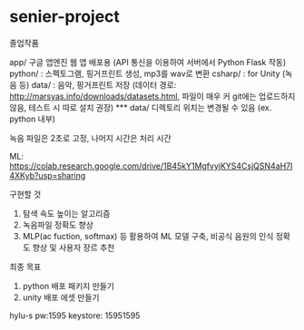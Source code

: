 # senier-project
졸업작품

app/ 구글 앱엔진 웹 앱 배포용 (API 통신을 이용하여 서버에서 Python Flask 작동)
python/ : 스펙토그램, 핑거프린트 생성, mp3를 wav로 변환
csharp/ : for Unity (녹음 등)
data/ : 음악, 핑거프린트 저장 (데이터 경로: http://marsyas.info/downloads/datasets.html, 파일이 매우 커 git에는 업로드하지 않음, 테스트 시 따로 설치 권장)
*** data/ 디렉토리 위치는 변경될 수 있음 (ex. python 내부)

녹음 파일은 2초로 고정, 나머지 시간은 처리 시간

ML: https://colab.research.google.com/drive/1B45kY1MgfvyjKYS4CsjQSN4aH7I4XKyb?usp=sharing

구현할 것
1. 탐색 속도 높이는 알고리즘
2. 녹음파일 정확도 향상
3. MLP(ac fuction, softmax) 등 활용하여 ML 모델 구축, 비공식 음원의 인식 정확도 향상 및 사용자 장르 추천 

최종 목표
1. python 배포 패키지 만들기
2. unity 배포 에셋 만들기

hylu-s pw:1595
keystore: 15951595
